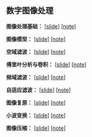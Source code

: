 ## 数字图像处理

**图像处理基础：** \[[slide](./slide/图像处理基础.pdf)\] \[[note](./note/2020-03-05-数字图像处理基础)\]

**图像模型：** \[[slide](./slide/图像模型.pdf)\] \[[note](./note/2020-02-29-图像模型)\]

**空域滤波：**  \[[slide](./slide/空域滤波.pdf)\] \[[note](./note/2020-03-19-空域滤波)\]

**傅里叶分析与卷积：** \[[slide](./slide/傅里叶分析与卷积.pdf)\] \[[note](./note/2020-03-12-傅里叶分析与卷积)\]

**频域滤波：**  \[[slide](./slide/频域滤波.pdf)\] \[[note](./note/2020-03-26-频域滤波)\]

**自适应滤波：** \[[slide](./slide/自适应滤波.pdf)\] \[[note](./note/2020-04-02-自适应滤波)\]

**图像复原：**  \[[slide](./slide/图像复原.pdf)\] \[[note](./note/2020-04-09-图像复原)\]

**小波变换：** \[[slide](./slide/小波变换.pdf)\] \[[note](./note/2020-05-05-小波变换)\]

**图像压缩：** \[[slide](./slide/图像压缩.pdf)\] \[[note](./note/2020-05-05-小波变换)\]

